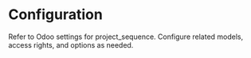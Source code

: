 # Configuration

Refer to Odoo settings for project_sequence. Configure related models, access rights, and options as needed.
